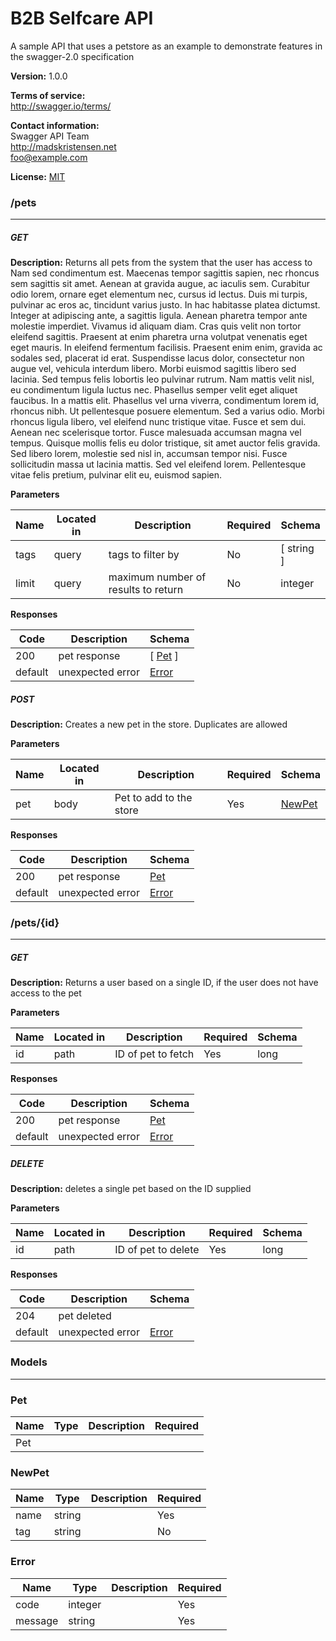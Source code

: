 B2B Selfcare API
================
A sample API that uses a petstore as an example to demonstrate features in the swagger-2.0 specification

**Version:** 1.0.0

**Terms of service:**  
http://swagger.io/terms/

**Contact information:**  
Swagger API Team  
http://madskristensen.net  
foo@example.com  

**License:** [MIT](http://github.com/gruntjs/grunt/blob/master/LICENSE-MIT)

### /pets
---
##### ***GET***
**Description:** Returns all pets from the system that the user has access to
Nam sed condimentum est. Maecenas tempor sagittis sapien, nec rhoncus sem sagittis sit amet. Aenean at gravida augue, ac iaculis sem. Curabitur odio lorem, ornare eget elementum nec, cursus id lectus. Duis mi turpis, pulvinar ac eros ac, tincidunt varius justo. In hac habitasse platea dictumst. Integer at adipiscing ante, a sagittis ligula. Aenean pharetra tempor ante molestie imperdiet. Vivamus id aliquam diam. Cras quis velit non tortor eleifend sagittis. Praesent at enim pharetra urna volutpat venenatis eget eget mauris. In eleifend fermentum facilisis. Praesent enim enim, gravida ac sodales sed, placerat id erat. Suspendisse lacus dolor, consectetur non augue vel, vehicula interdum libero. Morbi euismod sagittis libero sed lacinia.
Sed tempus felis lobortis leo pulvinar rutrum. Nam mattis velit nisl, eu condimentum ligula luctus nec. Phasellus semper velit eget aliquet faucibus. In a mattis elit. Phasellus vel urna viverra, condimentum lorem id, rhoncus nibh. Ut pellentesque posuere elementum. Sed a varius odio. Morbi rhoncus ligula libero, vel eleifend nunc tristique vitae. Fusce et sem dui. Aenean nec scelerisque tortor. Fusce malesuada accumsan magna vel tempus. Quisque mollis felis eu dolor tristique, sit amet auctor felis gravida. Sed libero lorem, molestie sed nisl in, accumsan tempor nisi. Fusce sollicitudin massa ut lacinia mattis. Sed vel eleifend lorem. Pellentesque vitae felis pretium, pulvinar elit eu, euismod sapien.


**Parameters**

| Name | Located in | Description | Required | Schema |
| ---- | ---------- | ----------- | -------- | ---- |
| tags | query | tags to filter by | No | [ string ] |
| limit | query | maximum number of results to return | No | integer |

**Responses**

| Code | Description | Schema |
| ---- | ----------- | ------ |
| 200 | pet response | [ [Pet](#pet) ] |
| default | unexpected error | [Error](#error) |

##### ***POST***
**Description:** Creates a new pet in the store.  Duplicates are allowed

**Parameters**

| Name | Located in | Description | Required | Schema |
| ---- | ---------- | ----------- | -------- | ---- |
| pet | body | Pet to add to the store | Yes | [NewPet](#newpet) |

**Responses**

| Code | Description | Schema |
| ---- | ----------- | ------ |
| 200 | pet response | [Pet](#pet) |
| default | unexpected error | [Error](#error) |

### /pets/{id}
---
##### ***GET***
**Description:** Returns a user based on a single ID, if the user does not have access to the pet

**Parameters**

| Name | Located in | Description | Required | Schema |
| ---- | ---------- | ----------- | -------- | ---- |
| id | path | ID of pet to fetch | Yes | long |

**Responses**

| Code | Description | Schema |
| ---- | ----------- | ------ |
| 200 | pet response | [Pet](#pet) |
| default | unexpected error | [Error](#error) |

##### ***DELETE***
**Description:** deletes a single pet based on the ID supplied

**Parameters**

| Name | Located in | Description | Required | Schema |
| ---- | ---------- | ----------- | -------- | ---- |
| id | path | ID of pet to delete | Yes | long |

**Responses**

| Code | Description | Schema |
| ---- | ----------- | ------ |
| 204 | pet deleted |  |
| default | unexpected error | [Error](#error) |

### Models
---

### Pet  

| Name | Type | Description | Required |
| ---- | ---- | ----------- | -------- |
| Pet |  |  |  |

### NewPet  

| Name | Type | Description | Required |
| ---- | ---- | ----------- | -------- |
| name | string |  | Yes |
| tag | string |  | No |

### Error  

| Name | Type | Description | Required |
| ---- | ---- | ----------- | -------- |
| code | integer |  | Yes |
| message | string |  | Yes |